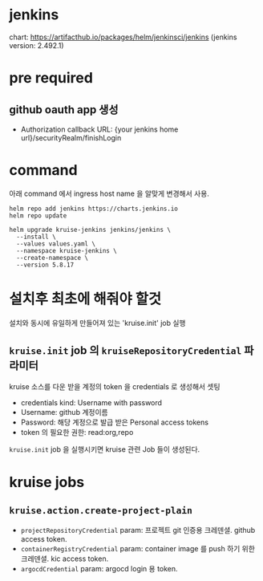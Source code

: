 # jenkins

chart: https://artifacthub.io/packages/helm/jenkinsci/jenkins
(jenkins version: 2.492.1)

# pre required
## github  oauth app 생성
- Authorization callback URL: {your jenkins home url}/securityRealm/finishLogin

# command
아래 command 에서 ingress host name 을 알맞게 변경해서 사용.

```shell
helm repo add jenkins https://charts.jenkins.io
helm repo update
```

```shell
helm upgrade kruise-jenkins jenkins/jenkins \
  --install \
  --values values.yaml \
  --namespace kruise-jenkins \
  --create-namespace \
  --version 5.8.17
```

# 설치후 최초에 해줘야 할것
설치와 동시에 유일하게 만들어져 있는 'kruise.init' job 실행 

## `kruise.init` job 의 `kruiseRepositoryCredential` 파라미터

kruise 소스를 다운 받을 계정의 token 을 credentials 로 생성해서 셋팅 
- credentials kind: Username with password
- Username: github 계정이름
- Password: 해당 계정으로 발급 받은 Personal access tokens
- token 의 필요한 권한: read:org,repo 


`kruise.init` job 을 실행시키면 kruise 관련 Job 들이 생성된다.
 
# kruise jobs
## `kruise.action.create-project-plain`
- `projectRepositoryCredential` param: 프로젝트 git 인증용 크레덴셜. github access token.
- `containerRegistryCredential` param: container image 를 push 하기 위한 크레덴셜. kic access token.
- `argocdCredential` param: argocd login 용 token.

